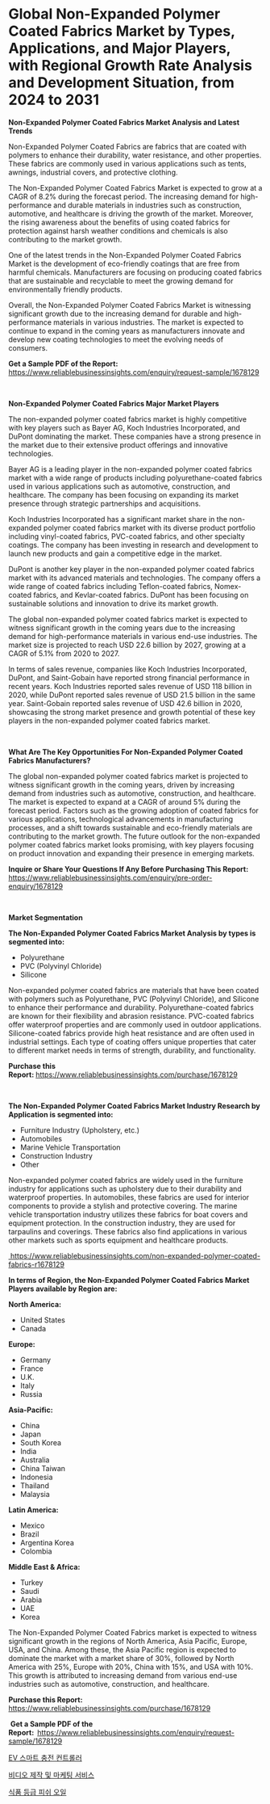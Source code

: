 <p><h1>Global Non-Expanded Polymer Coated Fabrics Market by Types, Applications, and Major Players, with Regional Growth Rate Analysis and Development Situation, from 2024 to 2031</h1></p><p><strong>Non-Expanded Polymer Coated Fabrics Market Analysis and Latest Trends</strong></p>
<p><p>Non-Expanded Polymer Coated Fabrics are fabrics that are coated with polymers to enhance their durability, water resistance, and other properties. These fabrics are commonly used in various applications such as tents, awnings, industrial covers, and protective clothing.</p><p>The Non-Expanded Polymer Coated Fabrics Market is expected to grow at a CAGR of 8.2% during the forecast period. The increasing demand for high-performance and durable materials in industries such as construction, automotive, and healthcare is driving the growth of the market. Moreover, the rising awareness about the benefits of using coated fabrics for protection against harsh weather conditions and chemicals is also contributing to the market growth.</p><p>One of the latest trends in the Non-Expanded Polymer Coated Fabrics Market is the development of eco-friendly coatings that are free from harmful chemicals. Manufacturers are focusing on producing coated fabrics that are sustainable and recyclable to meet the growing demand for environmentally friendly products.</p><p>Overall, the Non-Expanded Polymer Coated Fabrics Market is witnessing significant growth due to the increasing demand for durable and high-performance materials in various industries. The market is expected to continue to expand in the coming years as manufacturers innovate and develop new coating technologies to meet the evolving needs of consumers.</p></p>
<p><strong>Get a Sample PDF of the Report:&nbsp;</strong> <a href="https://www.reliablebusinessinsights.com/enquiry/request-sample/1678129">https://www.reliablebusinessinsights.com/enquiry/request-sample/1678129</a></p>
<p>&nbsp;</p>
<p><strong>Non-Expanded Polymer Coated Fabrics Major Market Players</strong></p>
<p><p>The non-expanded polymer coated fabrics market is highly competitive with key players such as Bayer AG, Koch Industries Incorporated, and DuPont dominating the market. These companies have a strong presence in the market due to their extensive product offerings and innovative technologies.</p><p>Bayer AG is a leading player in the non-expanded polymer coated fabrics market with a wide range of products including polyurethane-coated fabrics used in various applications such as automotive, construction, and healthcare. The company has been focusing on expanding its market presence through strategic partnerships and acquisitions.</p><p>Koch Industries Incorporated has a significant market share in the non-expanded polymer coated fabrics market with its diverse product portfolio including vinyl-coated fabrics, PVC-coated fabrics, and other specialty coatings. The company has been investing in research and development to launch new products and gain a competitive edge in the market.</p><p>DuPont is another key player in the non-expanded polymer coated fabrics market with its advanced materials and technologies. The company offers a wide range of coated fabrics including Teflon-coated fabrics, Nomex-coated fabrics, and Kevlar-coated fabrics. DuPont has been focusing on sustainable solutions and innovation to drive its market growth.</p><p>The global non-expanded polymer coated fabrics market is expected to witness significant growth in the coming years due to the increasing demand for high-performance materials in various end-use industries. The market size is projected to reach USD 22.6 billion by 2027, growing at a CAGR of 5.1% from 2020 to 2027.</p><p>In terms of sales revenue, companies like Koch Industries Incorporated, DuPont, and Saint-Gobain have reported strong financial performance in recent years. Koch Industries reported sales revenue of USD 118 billion in 2020, while DuPont reported sales revenue of USD 21.5 billion in the same year. Saint-Gobain reported sales revenue of USD 42.6 billion in 2020, showcasing the strong market presence and growth potential of these key players in the non-expanded polymer coated fabrics market.</p></p>
<p>&nbsp;</p>
<p><strong>What Are The Key Opportunities For Non-Expanded Polymer Coated Fabrics Manufacturers?</strong></p>
<p><p>The global non-expanded polymer coated fabrics market is projected to witness significant growth in the coming years, driven by increasing demand from industries such as automotive, construction, and healthcare. The market is expected to expand at a CAGR of around 5% during the forecast period. Factors such as the growing adoption of coated fabrics for various applications, technological advancements in manufacturing processes, and a shift towards sustainable and eco-friendly materials are contributing to the market growth. The future outlook for the non-expanded polymer coated fabrics market looks promising, with key players focusing on product innovation and expanding their presence in emerging markets.</p></p>
<p><strong>Inquire or Share Your Questions If Any Before Purchasing This Report:</strong> <a href="https://www.reliablebusinessinsights.com/enquiry/pre-order-enquiry/1678129">https://www.reliablebusinessinsights.com/enquiry/pre-order-enquiry/1678129</a></p>
<p>&nbsp;</p>
<p><strong>Market Segmentation</strong></p>
<p><strong>The Non-Expanded Polymer Coated Fabrics Market Analysis by types is segmented into:</strong></p>
<p><ul><li>Polyurethane</li><li>PVC (Polyvinyl Chloride)</li><li>Silicone</li></ul></p>
<p><p>Non-expanded polymer coated fabrics are materials that have been coated with polymers such as Polyurethane, PVC (Polyvinyl Chloride), and Silicone to enhance their performance and durability. Polyurethane-coated fabrics are known for their flexibility and abrasion resistance. PVC-coated fabrics offer waterproof properties and are commonly used in outdoor applications. Silicone-coated fabrics provide high heat resistance and are often used in industrial settings. Each type of coating offers unique properties that cater to different market needs in terms of strength, durability, and functionality.</p></p>
<p><strong>Purchase this Report:&nbsp;</strong><a href="https://www.reliablebusinessinsights.com/purchase/1678129">https://www.reliablebusinessinsights.com/purchase/1678129</a></p>
<p>&nbsp;</p>
<p><strong>The Non-Expanded Polymer Coated Fabrics Market Industry Research by Application is segmented into:</strong></p>
<p><ul><li>Furniture Industry (Upholstery, etc.)</li><li>Automobiles</li><li>Marine Vehicle Transportation</li><li>Construction Industry</li><li>Other</li></ul></p>
<p><p>Non-expanded polymer coated fabrics are widely used in the furniture industry for applications such as upholstery due to their durability and waterproof properties. In automobiles, these fabrics are used for interior components to provide a stylish and protective covering. The marine vehicle transportation industry utilizes these fabrics for boat covers and equipment protection. In the construction industry, they are used for tarpaulins and coverings. These fabrics also find applications in various other markets such as sports equipment and healthcare products.</p></p>
<p><a href="https://www.reliablebusinessinsights.com/non-expanded-polymer-coated-fabrics-r1678129">&nbsp;https://www.reliablebusinessinsights.com/non-expanded-polymer-coated-fabrics-r1678129</a></p>
<p><strong>In terms of Region, the Non-Expanded Polymer Coated Fabrics Market Players available by Region are:</strong></p>
<p>
    <p> <strong> North America: </strong>
        <ul>
            <li>United States</li>
            <li>Canada</li>
        </ul>
        </p> 
    <p> <strong> Europe: </strong>
        <ul>
            <li>Germany</li>
            <li>France</li>
            <li>U.K.</li>
            <li>Italy</li>
            <li>Russia</li>
        </ul>
        </p> 
    <p> <strong> Asia-Pacific: </strong>
        <ul>
            <li>China</li>
            <li>Japan</li>
            <li>South Korea</li>
            <li>India</li>
            <li>Australia</li>
            <li>China Taiwan</li>
            <li>Indonesia</li>
            <li>Thailand</li>
            <li>Malaysia</li>
        </ul>
        </p> 
    <p> <strong> Latin America: </strong>
        <ul>
            <li>Mexico</li>
            <li>Brazil</li>
            <li>Argentina Korea</li>
            <li>Colombia</li>
        </ul>
        </p> 
    <p> <strong> Middle East & Africa: </strong>
        <ul>
            <li>Turkey</li>
            <li>Saudi</li>
            <li>Arabia</li>
            <li>UAE</li>
            <li>Korea</li>
        </ul>
    </p>
    </p>
<p><p>The Non-Expanded Polymer Coated Fabrics market is expected to witness significant growth in the regions of North America, Asia Pacific, Europe, USA, and China. Among these, the Asia Pacific region is expected to dominate the market with a market share of 30%, followed by North America with 25%, Europe with 20%, China with 15%, and USA with 10%. This growth is attributed to increasing demand from various end-use industries such as automotive, construction, and healthcare.</p></p>
<p><strong>Purchase this Report: </strong><a href="https://www.reliablebusinessinsights.com/purchase/1678129">https://www.reliablebusinessinsights.com/purchase/1678129</a></p>
<p>&nbsp;<strong>Get a Sample PDF of the Report:&nbsp;&nbsp;</strong><a href="https://www.reliablebusinessinsights.com/enquiry/request-sample/1678129">https://www.reliablebusinessinsights.com/enquiry/request-sample/1678129</a></p>
<p><strong></strong></p>
<p><p><a href="https://github.com/gambitz1998/Market-Research-Report-List-1/blob/main/9883156102525.md">EV 스마트 충전 컨트롤러</a></p><p><a href="https://github.com/nhaiquang84/Market-Research-Report-List-1/blob/main/5157725102526.md">비디오 제작 및 마케팅 서비스</a></p><p><a href="https://medium.com/@kasandrarempel/%EC%8B%9D%ED%92%88-%EB%93%B1%EA%B8%89-%EC%96%B4%EC%9C%A0-%EC%8B%9C%EC%9E%A5-%EC%A0%90%EC%9C%A0%EC%9C%A8-%EC%A7%84%ED%99%94%EC%99%80-%EC%8B%9C%EC%9E%A5-%EC%84%B1%EC%9E%A5-%EC%B6%94%EC%84%B8-2024-2031-87883939a947">식품 등급 피쉬 오일</a></p></p>